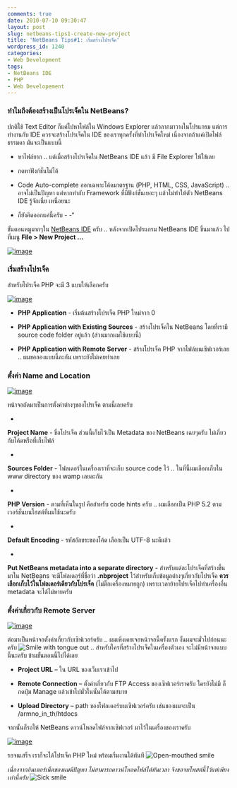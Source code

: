 ```yaml
---
comments: true
date: 2010-07-10 09:30:47
layout: post
slug: netbeans-tips1-create-new-project
title: 'NetBeans Tips#1: เริ่มสร้างโปรเจ็ค'
wordpress_id: 1240
categories:
- Web Development
tags:
- NetBeans IDE
- PHP
- Web Developement
---
```


### ทำไมถึงต้องสร้างเป็นโปรเจ็คใน NetBeans?


ปกติใช้ Text Editor ก็แค่ไปหาไฟล์ใน Windows Explorer แล้วลากมาวางในโปรแกรม แต่การทำงานกับ IDE ควรจะสร้างโปรเจ็คใน IDE ของเราทุกครั้งที่ทำโปรเจ็คใหม่ เนื่องจากถ้าแค่เปิดไฟล์ธรรมดา มันจะเป็นแบบนี้




  * หาไฟล์ยาก .. แต่เมื่อสร้างโปรเจ็คใน NetBeans IDE แล้ว มี File Explorer ให้ใข้เลย


  * กดหาฟังก์ชั่นไม่ได้


  * Code Auto-complete ออกเฉพาะโค้ดมาตรฐาน (PHP, HTML, CSS, JavaScript) .. อาจไม่เป็นปัญหา แต่หากทำกับ Framework ที่มีฟังก์ชั่นเยอะๆ แล้วไม่ทำให้ตัว NetBeans IDE รู้จักเนี่ย เหนื่อยนะ


  * ก็ยังคิดออกแค่นี้ครับ - -“


ขั้นตอนหมูมากๆใน [NetBeans IDE](http://armno.in.th/content/netbeans-ide) ครับ .. หลังจากเปิดโปรแกรม NetBeans IDE ขึ้นมาแล้ว ไปที่เมนู **File > New Project …**

[![image](http://files.armno.in.th/uploads/2010/07/image_thumb.png)](http://files.armno.in.th/uploads/2010/07/image.png)




### เริ่มสร้างโปรเจ็ค


สำหรับโปรเจ็ค PHP จะมี 3 แบบให้เลือกครับ

[![image](http://files.armno.in.th/uploads/2010/07/image_thumb1.png)](http://files.armno.in.th/uploads/2010/07/image1.png)




  * **PHP Application** - เริ่มต้นสร้างโปรเจ็ค PHP ใหม่จาก 0


  * **PHP Application with Existing Sources** - สร้างโปรเจ็คใน NetBeans โดยที่เรามี source code folder อยู่แล้ว (ส่วนมากผมใช้แบบนี้)


  * **PHP Application with Remote Server** - สร้างโปรเจ็ค PHP จากไฟล์บนเซิฟเวอร์เลย .. ผมขอลองแบบนี้ละกัน เพราะยังไม่เคยทำเลย




### ตั้งค่า Name and Location


[![image](http://files.armno.in.th/uploads/2010/07/image_thumb2.png)](http://files.armno.in.th/uploads/2010/07/image2.png)

หน้าจอถัดมาเป็นการตั้งค่าต่างๆของโปรเจ็ค ตามนี้เลยครับ




  *


**Project Name** - ชื่อโปรเจ็ค ส่วนนี้เก็บไว้เป็น Metadata ของ NetBeans เฉยๆครับ ไม่เกี่ยวกับโค้ดหรือที่เก็บไฟล์



  *


**Sources Folder** - โฟลเดอร์ในเครื่องเราที่จะเก็บ source code ไว้ .. ในที่นี้ผมเลือกเก็บใน www directory ของ wamp เลยละกัน



  *


**PHP Version** - ตามที่เห็นในรูป คือสำหรับ code hints ครับ .. ผมเลือกเป็น PHP 5.2 ตามเวอร์ชั่นบนโฮสต์ที่ผมใช้นะครับ



  *


**Default Encoding** - รหัสอักขระของโค้ด เลือกเป็น UTF-8 นะดีแล้ว



  *


**Put NetBeans metadata into a separate directory** - สำหรับแต่ละโปรเจ็คที่สร้างขึ้นมาใน NetBeans จะมีโฟลเดอร์ที่ชื่อว่า **.nbproject** ไว้สำหรับเก็บข้อมูลต่างๆเกี่ยวกับโปรเจ็ค **ควรเลือกเก็บไว้ในโฟลเดอร์เดียวกับโปรเจ็ค** (ไม่ติ๊กเครื่องหมายถูก) เพราะเวลาย้ายโปรเจ็คไปทำเครื่องอื่น metadata จะได้ไม่หายครับ





### ตั้งค่าเกี่ยวกับ Remote Server


[![image](http://files.armno.in.th/uploads/2010/07/image_thumb3.png)](http://files.armno.in.th/uploads/2010/07/image3.png)

ต่อมาเป็นหน้าจอตั้งค่าเกี่ยวกับเซิฟเวอร์ครับ .. ผมเพิ่งเคยเจอหน้าจอนี้ครั้งแรก งั้นผมจะมั่วไปก่อนนะครับ ![Smile with tongue out](http://files.armno.in.th/uploads/2010/07/wlEmoticonsmilewithtongueout.png) .. สำหรับใครที่สร้างโปรเจ็คในเครื่องตัวเอง จะไม่มีหน้าจอแบบนี้นะครับ ข้ามขั้นตอนนี้ไปได้เลย




  * **Project URL** – ใน URL ของเว็บเราเข้าไป


  * **Remote Connection** – ตั้งค่าเกี่ยวกับ FTP Access ของเซิฟเวอร์เราครับ ใครยังไม่มี ก็กดปุ่ม Manage แล้วเข้าไปมั่วในนั้นได้ตามสบาย


  * **Upload Directory** – path ของโฟลเดอร์บนเซิฟเวอร์ครับ เช่นของผมจะเป็น /armno_in_th/htdocs


จากนั้นก็รอให้ NetBeans ดาวน์โหลดไฟล์จากเซิฟเวอร์ มาไว้ในเครื่องของเราครับ

[![image](http://files.armno.in.th/uploads/2010/07/image_thumb4.png)](http://files.armno.in.th/uploads/2010/07/image4.png)

รอจนเสร็จ เราก็จะได้โปรเจ็ค PHP ใหม่ พร้อมเริ่มงานได้ทันที ![Open-mouthed smile](http://files.armno.in.th/uploads/2010/07/wlEmoticonopenmouthedsmile.png)

_เนื่องจากอินเตอร์เน็ตของผมมีปัญหา ไม่สามารถดาวน์โหลดไฟล์ได้ทันเวลา จึงขอจบโพสต์นี้ไว้แต่เพียงเท่านี้ครับ_ ![Sick smile](http://files.armno.in.th/uploads/2010/07/wlEmoticonsicksmile.png)
